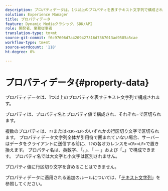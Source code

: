 ```yaml
---
description: プロパティデータは、1つ以上のプロパティを表すテキスト文字列で構成されます。
solution: Experience Manager
title: プロパティデータ
feature: Dynamic Mediaクラシック，SDK/API
role: 開発者、業務従事者
translation-type: tm+mt
source-git-commit: f6c97606d7a4209427316d7367013ad9585a5cae
workflow-type: tm+mt
source-wordcount: '118'
ht-degree: 0%

---
```



# プロパティデータ{#property-data}

プロパティデータは、1つ以上のプロパティを表すテキスト文字列で構成されます。

プロパティは、プロパティ名とプロパティ値で構成され、それぞれ=で区切られます。

複数のプロパティは、`??`または`<CR><LF>`のいずれかの行区切り文字で区切られます。 プロパティデータ文字列全体が引用符で囲まれていない場合、サーバーはデータをクライアントに送信する前に、`??`の各オカレンスを`<CR><LF>`で置き換えます。 プロパティ名は、英数字、「。」、「 — 」および「_」で構成できます。 プロパティ名では大文字と小文字は区別されません。

プロパティ値に行区切り文字を含めることはできません。

プロパティデータに適用される追加のルールについては、「[テキスト文字列](../../../../../../is-api/image-catalog/image-serving-api-ref/c-image-catalog-reference/c-overview/c-common-data-types/r-text-string.md#reference-ae0a9e181b0e40c6bcdb43af7f481d63)」を参照してください。
